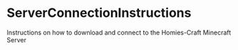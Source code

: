 # ServerConnectionInstructions
Instructions on how to download and connect to the Homies-Craft Minecraft Server
